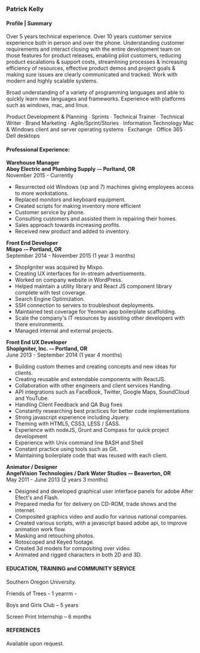### Patrick Kelly

#### Profile | Summary

Over 5 years technical experience. Over 10 years customer service experience both in person and over the phone. Understanding customer requirements and interact closing with the entire development team on those features for product releases, enabling pilot customers, reducing product escalations &amp; support costs, streamlining processes &amp; increasing efficiency of resources, effective product demos and project goals &amp; making sure issues are clearly communicated and tracked. Work with modern and highly scalable systems.

Broad understanding of a variety of programming languages and able to quickly learn new languages and frameworks. Experience with platforms such as windows, mac, and linux.

Product Development &amp; Planning ∙ Sprints ∙ Technical Trainer ∙ Technical Writer ∙ Brand Marketing ∙ Agile/Sprint/Stories ∙ Information Technology Mac & Windows client and server operating systems ∙ Exchange ∙ Office 365 ∙ Dell desktops



#### Professional Experience:
**Warehouse Manager <br />
Aboy Electric and Plumbing Supply  -–  Porltand, OR <br />**
November 2015 - Currently

- Resurrected old Windows (xp and 7) machines giving employees access to more workstations.
- Replaced monitors and keyboard equipment.
- Created scripts for making inventory more efficient
- Customer service by phone.
- Consulting customers and assisted them in repairing their homes.
- Sales approach towards increasing profits.
- Received new product and added to inventory.

**Front End Developer <br />
Mixpo  -–  Portland, OR <br />**
September 2014 - November 2015 (1 year 3 months)

- ShopIgniter was acquired by Mixpo.
- Creating UX interfaces for in-stream advertisements.
- Worked on company website in WordPress.
- Helped maintain a utility library and React JS component library complete with test coverage.
- Search Engine Optimization.
- SSH connection to servers to troubleshoot deployments.
- Maintained test coverage for Yeoman app boilerplate scaffolding.
- Scale the company's IT resources by assisting other developers with there environments.
- Managed internal and external projects.

**Front End UX Developer <br />
ShopIgniter, Inc.  -–  Portland, OR <br />**
June 2013 - September 2014 (1 year 4 months)

- Building custom themes and creating concepts and new ideas for clients.
- Creating reusable and extendable components with ReactJS.
- Collaboration with other engineers and client services Handing.
- API integrations such as FaceBook, Twitter, Google Maps, SoundCloud and YouTube.
- Handling Client Feedback and QA Bug fixes
- Constantly researching best practices for better code implementations
- Strong javascript experience including Jquery.
- Theming with HTML5, CSS3, LESS / SASS.
- Experience with nodeJS, Grunt and Compass for quick project development
- Experience with Unix command line BASH and Shell
- Constant practice using tools such as Git.
- Maintaining boilerplate code that was reused with each client.

**Animator / Designer <br />
AngelVision Technologies / Dark Water Studios  -–  Beaverton, OR <br />**
May 2011 - June 2013 (2 years 3 months)

- Designed and developed graphical user interface panels for adobe After Efect's and Flash.
- Prepared media for for delivery on CD-ROM, trade shows and the internet.
- Composited graphics video and audio for various national companies.
- Created various scripts, with a javascript based adobe api, to improve animation work flow.
- Masking and retouching photos.
- Rotoscoped and Keyed footage.
- Created 3d models for compositing over video.
- Animated and rigged characters in both 2D and 3D.

#### EDUCATION, TRAINING  and COMMUNITY SERVICE

Southern Oregon University.

Friends of Trees - 1 yearrm -

Boys and Girls Club – 5 years

Screen Print Internship – 6 months

#### REFERENCES

Available upon request.
